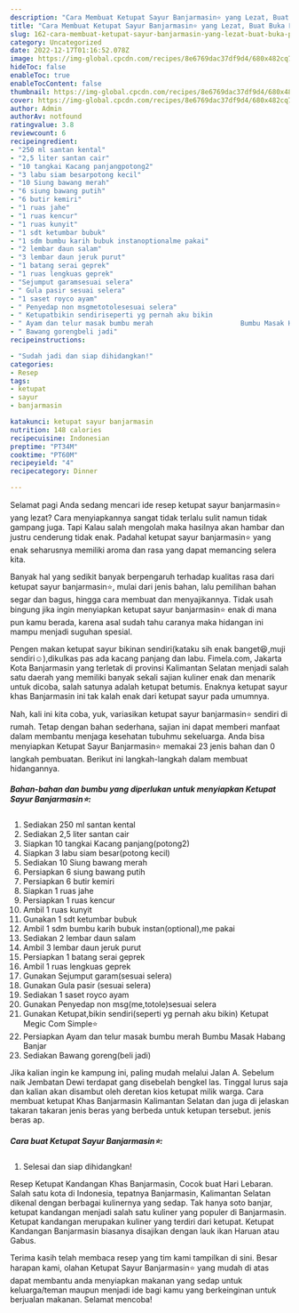 ```yaml
---
description: "Cara Membuat Ketupat Sayur Banjarmasin⭐ yang Lezat, Buat Buka Puasa}"
title: "Cara Membuat Ketupat Sayur Banjarmasin⭐ yang Lezat, Buat Buka Puasa}"
slug: 162-cara-membuat-ketupat-sayur-banjarmasin-yang-lezat-buat-buka-puasa
category: Uncategorized
date: 2022-12-17T01:16:52.078Z
image: https://img-global.cpcdn.com/recipes/8e6769dac37df9d4/680x482cq70/ketupat-sayur-banjarmasin-foto-resep-utama.jpg
hideToc: false
enableToc: true
enableTocContent: false
thumbnail: https://img-global.cpcdn.com/recipes/8e6769dac37df9d4/680x482cq70/ketupat-sayur-banjarmasin-foto-resep-utama.jpg
cover: https://img-global.cpcdn.com/recipes/8e6769dac37df9d4/680x482cq70/ketupat-sayur-banjarmasin-foto-resep-utama.jpg
author: Admin
authorAv: notfound
ratingvalue: 3.8
reviewcount: 6
recipeingredient:
- "250 ml santan kental"
- "2,5 liter santan cair"
- "10 tangkai Kacang panjangpotong2"
- "3 labu siam besarpotong kecil"
- "10 Siung bawang merah"
- "6 siung bawang putih"
- "6 butir kemiri"
- "1 ruas jahe"
- "1 ruas kencur"
- "1 ruas kunyit"
- "1 sdt ketumbar bubuk"
- "1 sdm bumbu karih bubuk instanoptionalme pakai"
- "2 lembar daun salam"
- "3 lembar daun jeruk purut"
- "1 batang serai geprek"
- "1 ruas lengkuas geprek"
- "Sejumput garamsesuai selera"
- " Gula pasir sesuai selera"
- "1 saset royco ayam"
- " Penyedap non msgmetotolesesuai selera"
- " Ketupatbikin sendiriseperti yg pernah aku bikin                      Ketupat Megic Com Simple"
- " Ayam dan telur masak bumbu merah                      Bumbu Masak Habang Banjar"
- " Bawang gorengbeli jadi"
recipeinstructions:

- "Sudah jadi dan siap dihidangkan!"
categories:
- Resep
tags:
- ketupat
- sayur
- banjarmasin

katakunci: ketupat sayur banjarmasin 
nutrition: 148 calories
recipecuisine: Indonesian
preptime: "PT34M"
cooktime: "PT60M"
recipeyield: "4"
recipecategory: Dinner

---
```



Selamat pagi Anda sedang mencari ide resep ketupat sayur banjarmasin⭐ yang lezat? Cara menyiapkannya sangat tidak terlalu sulit namun tidak gampang juga. Tapi Kalau salah mengolah maka hasilnya akan hambar dan justru cenderung tidak enak. Padahal ketupat sayur banjarmasin⭐ yang enak seharusnya memiliki aroma dan rasa yang dapat memancing selera kita.


Banyak hal yang sedikit banyak berpengaruh terhadap kualitas rasa dari ketupat sayur banjarmasin⭐, mulai dari jenis bahan, lalu pemilihan bahan segar dan bagus, hingga cara membuat dan menyajikannya. Tidak usah bingung jika ingin menyiapkan ketupat sayur banjarmasin⭐ enak di mana pun kamu berada, karena asal sudah tahu caranya maka hidangan ini mampu menjadi suguhan spesial.

Pengen makan ketupat sayur bikinan sendiri(kataku sih enak banget😆,muji sendiri☺),dikulkas pas ada kacang panjang dan labu. Fimela.com, Jakarta Kota Banjarmasin yang terletak di provinsi Kalimantan Selatan menjadi salah satu daerah yang memiliki banyak sekali sajian kuliner enak dan menarik untuk dicoba, salah satunya adalah ketupat betumis. Enaknya ketupat sayur khas Banjarmasin ini tak kalah enak dari ketupat sayur pada umumnya.


Nah, kali ini kita coba, yuk, variasikan ketupat sayur banjarmasin⭐ sendiri di rumah. Tetap dengan bahan sederhana, sajian ini dapat memberi manfaat dalam membantu menjaga kesehatan tubuhmu sekeluarga. Anda bisa menyiapkan Ketupat Sayur Banjarmasin⭐ memakai 23 jenis bahan dan 0 langkah pembuatan. Berikut ini langkah-langkah dalam membuat hidangannya.

<!--inarticleads1-->

##### Bahan-bahan dan bumbu yang diperlukan untuk menyiapkan Ketupat Sayur Banjarmasin⭐:

1. Sediakan 250 ml santan kental
1. Sediakan 2,5 liter santan cair
1. Siapkan 10 tangkai Kacang panjang(potong2)
1. Siapkan 3 labu siam besar(potong kecil)
1. Sediakan 10 Siung bawang merah
1. Persiapkan 6 siung bawang putih
1. Persiapkan 6 butir kemiri
1. Siapkan 1 ruas jahe
1. Persiapkan 1 ruas kencur
1. Ambil 1 ruas kunyit
1. Gunakan 1 sdt ketumbar bubuk
1. Ambil 1 sdm bumbu karih bubuk instan(optional),me pakai
1. Sediakan 2 lembar daun salam
1. Ambil 3 lembar daun jeruk purut
1. Persiapkan 1 batang serai geprek
1. Ambil 1 ruas lengkuas geprek
1. Gunakan Sejumput garam(sesuai selera)
1. Gunakan  Gula pasir (sesuai selera)
1. Sediakan 1 saset royco ayam
1. Gunakan  Penyedap non msg(me,totole)sesuai selera
1. Gunakan  Ketupat,bikin sendiri(seperti yg pernah aku bikin)                      Ketupat Megic Com Simple⭐
1. Persiapkan  Ayam dan telur masak bumbu merah                      Bumbu Masak Habang Banjar
1. Sediakan  Bawang goreng(beli jadi)


Jika kalian ingin ke kampung ini, paling mudah melalui Jalan A. Sebelum naik Jembatan Dewi terdapat gang disebelah bengkel las. Tinggal lurus saja dan kalian akan disambut oleh deretan kios ketupat milik warga. Cara membuat ketupat Khas Banjarmasin Kalimantan Selatan dan juga di jelaskan takaran takaran jenis beras yang berbeda untuk ketupan tersebut. jenis beras ap. 

<!--inarticleads2-->

##### Cara buat Ketupat Sayur Banjarmasin⭐:


1. Selesai dan siap dihidangkan!

Resep Ketupat Kandangan Khas Banjarmasin, Cocok buat Hari Lebaran. Salah satu kota di Indonesia, tepatnya Banjarmasin, Kalimantan Selatan dikenal dengan berbagai kulinernya yang sedap. Tak hanya soto banjar, ketupat kandangan menjadi salah satu kuliner yang populer di Banjarmasin. Ketupat kandangan merupakan kuliner yang terdiri dari ketupat. Ketupat Kandangan Banjarmasin biasanya disajikan dengan lauk ikan Haruan atau Gabus. 

Terima kasih telah membaca resep yang tim kami tampilkan di sini. Besar harapan kami, olahan Ketupat Sayur Banjarmasin⭐ yang mudah di atas dapat membantu anda menyiapkan makanan yang sedap untuk keluarga/teman maupun menjadi ide bagi kamu yang berkeinginan untuk berjualan makanan. Selamat mencoba!
